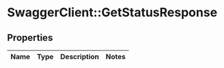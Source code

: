 # SwaggerClient::GetStatusResponse

## Properties
Name | Type | Description | Notes
------------ | ------------- | ------------- | -------------


